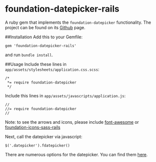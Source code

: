 foundation-datepicker-rails
===

A ruby gem that implements the `foundation-datepicker` functionality. The project can be found on its [Github](https://github.com/najlepsiwebdesigner/foundation-datepicker) page.



##Installation
Add this to your Gemfile:

```
gem 'foundation-datepicker-rails'
```

and run `bundle install`.


##Usage
Include these lines in `app/assets/stylesheets/application.css.scss`:

```
/*
 *= require foundation-datepicker
 */
```

Include this lines in `app/assets/javascripts/application.js`:

```
//
//= require foundation-datepicker
//
```

Note: to see the arrows and icons, please include [font-awesome](https://github.com/bokmann/font-awesome-rails) or [foundation-icons-sass-rails](https://github.com/zaiste/foundation-icons-sass-rails)

Next, call the datepicker via javascript:


`$('.datepicker').fdatepicker()`

There are numerous options for the datepicker. You can find them [here](http://foundation-datepicker.peterbeno.com/example.html).
